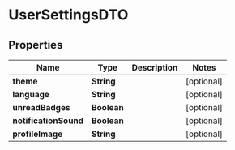# UserSettingsDTO

## Properties
Name | Type | Description | Notes
------------ | ------------- | ------------- | -------------
**theme** | **String** |  |  [optional]
**language** | **String** |  |  [optional]
**unreadBadges** | **Boolean** |  |  [optional]
**notificationSound** | **Boolean** |  |  [optional]
**profileImage** | **String** |  |  [optional]
